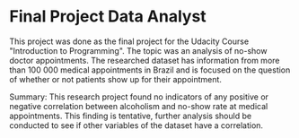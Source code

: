# Final Project Data Analyst 

This project was done as the final project for the Udacity Course "Introduction to Programming". The topic was an analysis of no-show doctor appointments. The researched dataset has information from more than 100 000 medical appointments in Brazil and is focused on the question of whether or not patients show up for their appointment.

Summary: This research project found no indicators of any positive or negative correlation between alcoholism and no-show rate at medical appointments. This finding is tentative, further analysis should be conducted to see if other variables of the dataset have a correlation.
